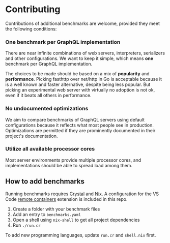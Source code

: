 # Contributing

Contributions of additional benchmarks are welcome, provided they meet the following conditions:

### One benchmark per GraphQL implementation

There are near infinite combinations of web servers, interpreters, serializers and other configurations. We want to keep it simple, which means **one** benchmark per GraphQL implementation.

The choices to be made should be based on a mix of **popularity** and **performance**. Picking fasthttp over net/http in Go is acceptable because it is a well known and faster alternative, despite being less popular. But picking an experimental web server with virtually no adoption is not ok, even if it beats all others in performance.

### No undocumented optimizations

We aim to compare benchmarks of GraphQL servers using default configurations because it reflects what most people see in production. Optimizations are permitted if they are prominently documented in their project's documentation.

### Utilize all available processor cores

Most server environments provide multiple processor cores, and implementations should be able to spread load among them.

## How to add benchmarks

Running benchmarks requires [Crystal](https://crystal-lang.org/) and [Nix](https://nixos.org/). A configuration for the VS Code [remote containers](https://code.visualstudio.com/docs/remote/containers) extension is included in this repo.

1. Create a folder with your benchmark files
2. Add an entry to `benchmarks.yaml`
3. Open a shell using `nix-shell` to get all project dependencies
4. Run `./run.cr`

To add new programming languages, update `run.cr` and `shell.nix` first.
